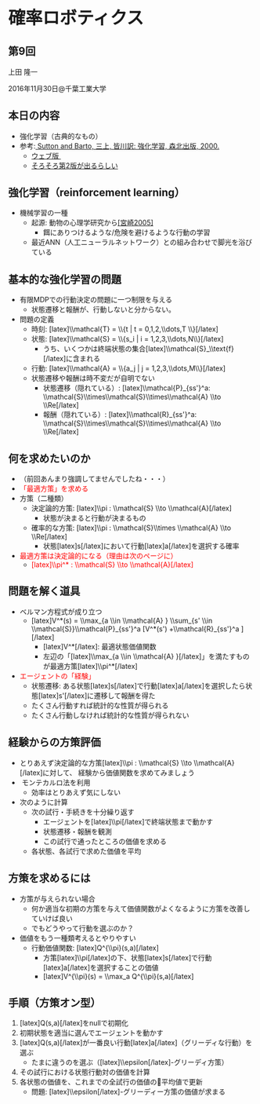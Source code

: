 <h1 style="font-size: 250%;">確率ロボティクス</h1>
<h2>第9回</h2>
上田 隆一

2016年11月30日\@千葉工業大学

<!--nextpage-->
<h2>本日の内容</h2>
<ul>
 	<li>強化学習（古典的なもの）</li>
 	<li>参考:<a href="https://www.amazon.co.jp/dp/4627826613" target="_blank"> Sutton and Barto, 三上, 皆川訳: 強化学習, 森北出版, 2000.</a>
<ul>
 	<li><a href="http://webdocs.cs.ualberta.ca/~sutton/book/ebook/the-book.html" target="_blank">ウェブ版 </a></li>
 	<li><a href="https://webdocs.cs.ualberta.ca/~sutton/book/the-book-2nd.html" target="_blank">そろそろ第2版が出るらしい</a></li>
</ul>
</li>
</ul>
<!--nextpage-->
<h2>強化学習（reinforcement learning）</h2>
<ul>
 	<li>機械学習の一種
<ul>
 	<li>起源: 動物の心理学研究から<a href="https://www.jstage.jst.go.jp/article/sicejl1962/44/12/44_12_859/_article/-char/ja/" target="_blank">[宮崎2005]</a>
<ul>
 	<li>餌にありつけるような/危険を避けるような行動の学習</li>
</ul>
</li>
 	<li>最近ANN（人工ニューラルネットワーク）との組み合わせで脚光を浴びている</li>
</ul>
</li>
</ul>
<!--nextpage-->
<h2>基本的な強化学習の問題</h2>
<ul>
 	<li>有限MDPでの行動決定の問題に一つ制限を与える
<ul>
 	<li>状態遷移と報酬が、行動しないと分からない。</li>
</ul>
</li>
 	<li>問題の定義
<ul>
 	<li>時刻: [latex]\\mathcal{T} = \\{t | t = 0,1,2,\\dots,T \\}[/latex]</li>
 	<li>状態: [latex]\\mathcal{S} = \\{s_i | i = 1,2,3,\\dots,N\\}[/latex]
<ul>
 	<li>うち、いくつかは終端状態の集合[latex]\\mathcal{S}_\\text{f}[/latex]に含まれる</li>
</ul>
</li>
 	<li>行動: [latex]\\mathcal{A} = \\{a_j | j = 1,2,3,\\dots,M\\}[/latex]</li>
 	<li>状態遷移や報酬は時不変だが自明でない
<ul>
 	<li>状態遷移（隠れている）: [latex]\\mathcal{P}_{ss'}^a: \\mathcal{S}\\times\\mathcal{S}\\times\\mathcal{A} \\to \\Re[/latex]</li>
 	<li>報酬（隠れている）: [latex]\\mathcal{R}_{ss'}^a: \\mathcal{S}\\times\\mathcal{S}\\times\\mathcal{A} \\to \\Re[/latex]</li>
</ul>
</li>
</ul>
</li>
</ul>
<!--nextpage-->
<h2>何を求めたいのか</h2>
<ul>
 	<li>（前回あんまり強調してませんでしたね・・・）</li>
 	<li><span style="color: #ff0000;">「最適方策」を求める</span></li>
 	<li>方策（二種類）
<ul>
 	<li>決定論的方策: [latex]\\pi : \\mathcal{S} \\to \\mathcal{A}[/latex]
<ul>
 	<li>状態が決まると行動が決まるもの</li>
</ul>
</li>
 	<li>確率的な方策: [latex]\\pi : \\mathcal{S}\\times \\mathcal{A} \\to \\Re[/latex]
<ul>
 	<li>状態[latex]s[/latex]において行動[latex]a[/latex]を選択する確率</li>
</ul>
</li>
</ul>
</li>
 	<li><span style="color: #ff0000;">最適方策は決定論的になる（理由は次のページに）</span>
<ul>
 	<li><span style="color: #ff0000;">[latex]\\pi^* : \\mathcal{S} \\to \\mathcal{A}[/latex]</span></li>
</ul>
</li>
</ul>
<!--nextpage-->
<h2>問題を解く道具</h2>
<ul>
 	<li>ベルマン方程式が成り立つ
<ul>
 	<li>[latex]V^*(s) = \\max_{a \\in \\mathcal{A} } \\sum_{s' \\in \\mathcal{S}}\\mathcal{P}_{ss'}^a [V^*(s') +\\mathcal{R}_{ss'}^a ][/latex]
<ul>
 	<li>[latex]V^*[/latex]: 最適状態価値関数</li>
 	<li>左辺の「[latex]\\max_{a \\in \\mathcal{A} }[/latex]」を満たすものが最適方策[latex]\\pi^*[/latex]</li>
</ul>
</li>
</ul>
</li>
 	<li><span style="color: #ff0000;">エージェントの「経験」</span>
<ul>
 	<li>状態遷移: ある状態[latex]s[/latex]で行動[latex]a[/latex]を選択したら状態[latex]s'[/latex]に遷移して報酬を得た</li>
 	<li>たくさん行動すれば統計的な性質が得られる</li>
 	<li>たくさん行動しなければ統計的な性質が得られない</li>
</ul>
</li>
</ul>
<!--nextpage-->
<h2>経験からの方策評価</h2>
<ul>
 	<li>とりあえず決定論的な方策[latex]\\pi : \\mathcal{S} \\to \\mathcal{A}[/latex]に対して、
経験から価値関数を求めてみましょう</li>
 	<li> モンテカルロ法を利用
<ul>
 	<li>効率はとりあえず気にしない</li>
</ul>
</li>
 	<li>次のように計算
<ul>
 	<li>次の試行・手続きを十分繰り返す
<ul>
 	<li>エージェントを[latex]\\pi[/latex]で終端状態まで動かす</li>
 	<li>状態遷移・報酬を観測</li>
 	<li>この試行で通ったところの価値を求める</li>
</ul>
</li>
 	<li>各状態、各試行で求めた価値を平均</li>
</ul>
</li>
</ul>
<!--nextpage-->
<h2>方策を求めるには</h2>
<ul>
 	<li>方策が与えられない場合
<ul>
 	<li>何か適当な初期の方策を与えて価値関数がよくなるように方策を改善していけば良い</li>
 	<li>でもどうやって行動を選ぶのか？</li>
</ul>
</li>
 	<li>価値をもう一種類考えるとやりやすい
<ul>
 	<li>行動価値関数: [latex]Q^{\\pi}(s,a)[/latex]
<ul>
 	<li>方策[latex]\\pi[/latex]の下、状態[latex]s[/latex]で行動[latex]a[/latex]を選択することの価値</li>
 	<li>[latex]V^{\\pi}(s) = \\max_a Q^{\\pi}(s,a)[/latex]</li>
</ul>
</li>
</ul>
</li>
</ul>
<!--nextpage-->
<h2>手順（方策オン型）</h2>
<ol>
 	<li>[latex]Q(s,a)[/latex]をnullで初期化</li>
 	<li>初期状態を適当に選んでエージェントを動かす</li>
 	<li>[latex]Q(s,a)[/latex]が一番良い行動[latex]a[/latex]（グリーディな行動）を選ぶ
<ul>
 	<li>たまに違うのを選ぶ（[latex]\\epsilon[/latex]-グリーディ方策）</li>
</ul>
</li>
 	<li>その試行における状態行動対の価値を計算</li>
 	<li>各状態の価値を、これまでの全試行の価値の平均値で更新
<ul>
 	<li>問題: [latex]\\epsilon[/latex]-グリーディー方策の価値が求まる</li>
</ul>
</li>
</ol>

